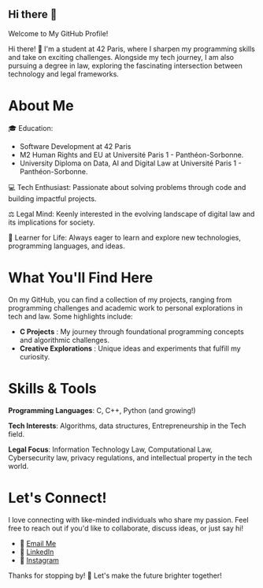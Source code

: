 ## Hi there 👋

Welcome to My GitHub Profile!

Hi there! 👋 I'm a student at 42 Paris, where I sharpen my programming skills and take on exciting challenges. Alongside my tech journey, I am also pursuing a degree in law, exploring the fascinating intersection between technology and legal frameworks.

# About Me

🎓 Education: 
* Software Development at 42 Paris
* M2 Human Rights and EU at Université Paris 1 - Panthéon-Sorbonne.
* University Diploma on Data, AI and Digital Law at Université Paris 1 - Panthéon-Sorbonne.

💻 Tech Enthusiast: Passionate about solving problems through code and building impactful projects.

⚖️ Legal Mind: Keenly interested in the evolving landscape of digital law and its implications for society.

🚀 Learner for Life: Always eager to learn and explore new technologies, programming languages, and ideas.

# What You'll Find Here

On my GitHub, you can find a collection of my projects, ranging from programming challenges and academic work to personal explorations in tech and law. Some highlights include:

* **C Projects** : My journey through foundational programming concepts and algorithmic challenges.
* **Creative Explorations** : Unique ideas and experiments that fulfill my curiosity.

# Skills & Tools

**Programming Languages**: C, C++, Python (and growing!)

**Tech Interests**: Algorithms, data structures, Entrepreneurship in the Tech field.

**Legal Focus**: Information Technology Law, Computational Law, Cybersecurity law, privacy regulations, and intellectual property in the tech world.

# Let's Connect!

I love connecting with like-minded individuals who share my passion. Feel free to reach out if you'd like to collaborate, discuss ideas, or just say hi!

- 💌 [Email Me](mailto:mferaoun@42student.42.fr)
- 🔗 [LinkedIn](www.linkedin.com/in/melissa-feraoun-b73b35173)
- 📸 [Instagram](https://www.instagram.com/melfrn_/)

Thanks for stopping by! 🌟 Let's make the future brighter together!
